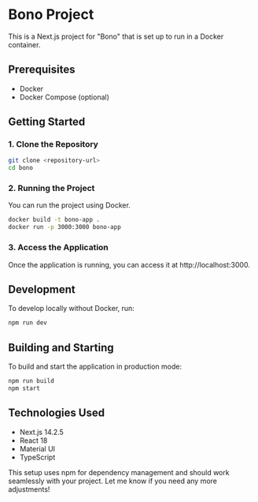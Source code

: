# Bono Project

This is a Next.js project for "Bono" that is set up to run in a Docker container.

## Prerequisites

-   Docker
-   Docker Compose (optional)

## Getting Started

### 1. Clone the Repository

```bash
git clone <repository-url>
cd bono
```

### 2. Running the Project

You can run the project using Docker.

```bash
docker build -t bono-app .
docker run -p 3000:3000 bono-app
```

### 3. Access the Application

Once the application is running, you can access it at http://localhost:3000.

## Development

To develop locally without Docker, run:

```bash
npm run dev
```

## Building and Starting

To build and start the application in production mode:

```bash
npm run build
npm start
```

## Technologies Used

-   Next.js 14.2.5
-   React 18
-   Material UI
-   TypeScript

This setup uses npm for dependency management and should work seamlessly with your project. Let me know if you need any more adjustments!
